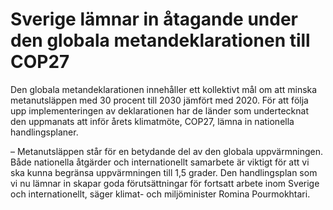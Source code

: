 # Sverige lämnar in åtagande under den globala metandeklarationen till COP27

Den globala metandeklarationen innehåller ett kollektivt mål om att minska metanutsläppen med 30 procent till 2030 jämfört med 2020. För att följa upp implementeringen av deklarationen har de länder som undertecknat den uppmanats att inför årets klimatmöte, COP27, lämna in nationella handlingsplaner.

– Metanutsläppen står för en betydande del av den globala uppvärmningen. Både nationella åtgärder och internationellt samarbete är viktigt för att vi ska kunna begränsa uppvärmningen till 1,5 grader. Den handlingsplan som vi nu lämnar in skapar goda förutsättningar för fortsatt arbete inom Sverige och internationellt, säger klimat- och miljöminister Romina Pourmokhtari.

